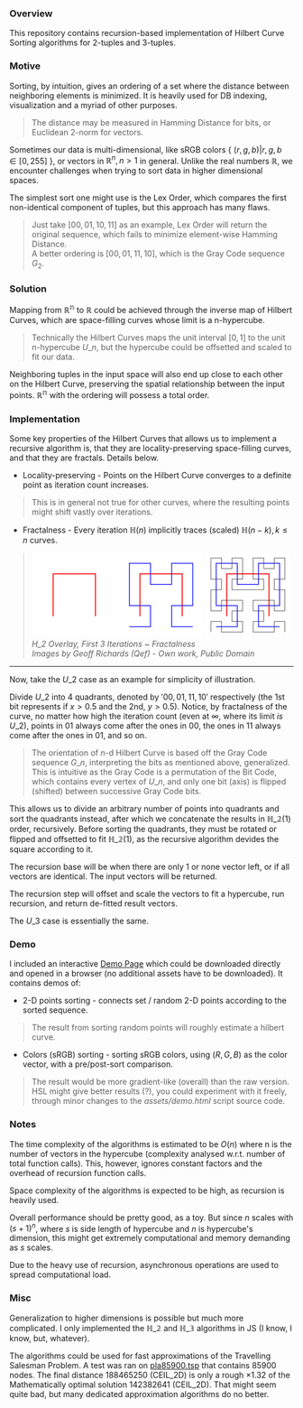 ### Overview

This repository contains recursion-based implementation of Hilbert Curve Sorting algorithms for 2-tuples and 3-tuples.

### Motive

Sorting, by intuition, gives an ordering of a set where the distance between neighboring elements is minimized.
It is heavily used for DB indexing, visualization and a myriad of other purposes.

> The distance may be measured in Hamming Distance for bits, or Euclidean 2-norm for vectors.

Sometimes our data is multi-dimensional,
like sRGB colors { $(r, g, b)|r, g, b \in [0, 255]$ },
or vectors in $\mathbb{R}^n, n \gt 1$ in general.
Unlike the real numbers $\mathbb{R}$,
we encounter challenges when trying to sort data in higher dimensional spaces.

The simplest sort one might use is the Lex Order, which compares the first non-identical component of tuples, but this approach has many flaws.

> Just take $[00, 01, 10, 11]$ as an example, Lex Order will return the original sequence, which fails to minimize element-wise Hamming Distance.  
> A better ordering is $[00, 01, 11, 10]$, which is the Gray Code sequence $G_2$.

### Solution
Mapping from $\mathbb{R^n}$ to $\mathbb{R}$
could be achieved through the inverse map of Hilbert Curves,
which are space-filling curves whose limit is a n-hypercube.

> Technically the Hilbert Curves maps the unit interval $[0, 1]$ to the unit n-hypercube $U\_n$, but the hypercube could be offsetted and scaled to fit our data.

Neighboring tuples in the input space will also end up close to each other on the Hilbert Curve,
preserving the spatial relationship between the input points.
$\mathbb{R^n}$ with the ordering will possess a total order.

### Implementation

Some key properties of the Hilbert Curves that allows us to implement a recursive algorithm is, 
that they are locality-preserving space-filling curves,
and that they are fractals. Details below.

- Locality-preserving - Points on the Hilbert Curve converges to a definite point as iteration count increases.
> This is in general not true for other curves, where the resulting points might shift vastly over iterations.

- Fractalness - Every iteration $\mathbb{H}(n)$ implicitly traces (scaled) $\mathbb{H}(n-k), k \le n$ curves.

>![$\mathbb{H\_}1$ Overlay](assets/images/H1_overlay.jpg)
> ![$\mathbb{H\_2}$ Overlay](assets/images/H2_overlay.jpg)
> ![$\mathbb{H\_3}$ Overlay](assets/images/H3_overlay.jpg)  
> _H\_2 Overlay, First 3 Iterations ~ Fractalness_  
> _Images by Geoff Richards (Qef) - Own work, Public Domain_

___

Now, take the $U\_2$ case as an example for simplicity of illustration.

Divide $U\_2$ into 4 quadrants, denoted by $'00, 01, 11, 10'$ respectively (the 1st bit represents if $x \gt 0.5$ and the 2nd, $y \gt 0.5$).
Notice, by fractalness of the curve, no matter how high the iteration count (even at $\infty$, where its limit _is_ $U\_2$),
points in $01$ always come after the ones in $00$, the ones in $11$ always come after the ones in $01$, and so on.

> The orientation of $n$-d Hilbert Curve is based off the Gray Code sequence $G\_n$, interpreting the bits as mentioned above, generalized.  
> This is intuitive as the Gray Code is a permutation of the Bit Code, which contains every vertex of $U\_n$, and only one bit (axis) is flipped (shifted) between successive Gray Code bits.

This allows us to divide an arbitrary number of points into quadrants and sort the quadrants instead, after which we concatenate the results in $\mathbb{H\_2}(1)$ order, recursively.
Before sorting the quadrants, they must be rotated or flipped and offsetted to fit
$\mathbb{H\_2}(1)$, as the recursive algorithm devides the square according to it.

The recursion base will be when there are only 1 or none vector left, or if all vectors are identical. The input vectors will be returned.

The recursion step will offset and scale the vectors to fit a hypercube, run recursion, and return de-fitted result vectors.

The $U\_3$ case is essentially the same.

### Demo
I included an interactive [Demo Page](assets/demo.html) which could be downloaded directly and opened in a browser (no additional assets have to be downloaded). It contains demos of:

- 2-D points sorting - connects set / random 2-D points according to the sorted sequence.
> The result from sorting random points will roughly estimate a hilbert curve.

- Colors (sRGB) sorting - sorting sRGB colors, using $(R, G, B)$ as the color vector, with a pre/post-sort comparison.
> The result would be more gradient-like (overall) than the raw version.  
> HSL might give better results (?), you could experiment with it freely, through minor changes to the _assets/demo.html_ script source code.

### Notes

The time complexity of the algorithms is estimated to be $O(n)$ where n is the number of vectors in the hypercube
(complexity analysed w.r.t. number of total function calls). This, however, ignores constant factors and the overhead of recursion function calls.

Space complexity of the algorithms is expected to be high, as recursion is heavily used.

Overall performance should be pretty good, as a toy. But since $n$ scales with $(s + 1)^n$, where $s$ is side length of hypercube and $n$ is hypercube's dimension, this might get extremely computational and memory demanding as $s$ scales.

Due to the heavy use of recursion, asynchronous operations are used to spread computational load.

### Misc

Generalization to higher dimensions is possible but much more complicated. I only implemented the $\mathbb{H\_2}$ and $\mathbb{H\_3}$ algorithms in JS (I know, I know, but, whatever).

The algorithms could be used for fast approximations of the Travelling Salesman Problem. A test was ran on [pla85900.tsp](https://github.com/mastqe/tsplib/blob/master/pla85900.tsp) that contains $85900$ nodes. The final distance $188465250$ (CEIL_2D) is only a rough $\times 1.32$ of the Mathematically optimal solution $142382641$ (CEIL_2D). That might seem quite bad, but many dedicated approximation algorithms do no better.
